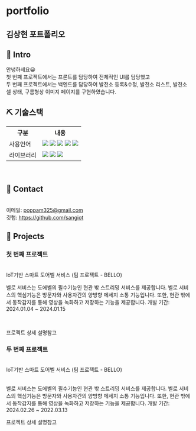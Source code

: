 # portfolio 

## 김상현 포트폴리오

## 📌 Intro

안녕하세요😀
<br>
첫 번째 프로젝트에서는 프론트를 담당하여 전체적인 UI를 담당했고
<br>
두 번째 프로젝트에서는 백엔드를 담당하여 발전소 등록&수정, 발전소 리스트, 발전소 셀 상태, 구름형상 이미지 페이지를 구현하였습니다.

## ⛏ 기술스택
<table>
    <tr>
        <th>구분</th>
        <th>내용</th>
    </tr>
    <tr>
        <td>사용언어</td>
        <td>
           <img src="https://img.shields.io/badge/Python-3776AB?style=for-the-badge&logo=Python&logoColor=white"/> 
           <img src="https://img.shields.io/badge/Java-007396?style=for-the-badge&logo=java&logoColor=white"/> 
           <img src="https://img.shields.io/badge/javascript-F7DF1E?style=for-the-badge&logo=javascript&logoColor=black">
           <img src="https://img.shields.io/badge/HTML-E34F26?style=for-the-badge&logo=html5&logoColor=white">
           <img src="https://img.shields.io/badge/CSS-1572B6?style=for-the-badge&logo=css3&logoColor=white">
        </td>
    </tr>
    <tr>
        <td>라이브러리</td>
        <td>
            <img src="https://img.shields.io/badge/Flask-000000?style=for-the-badge&logo=Flask&logoColor=white"/> 
            <img src="https://img.shields.io/badge/Spring Boot-6DB33F?style=for-the-badge&logo=Spring Boot&logoColor=white"/>
            <img src="https://img.shields.io/badge/Sass-CC6699?style=flat-square&logo=Sass&logoColor=white"/>
        </td>
    </tr>
</table>
<br>



## 📌 Contact
<br>이메일: poppam325@gmail.com
<br>깃헙: https://github.com/sangiot

## 📌 Projects

### 첫 번째 프로젝트
<br>IoT기반 스마트 도어벨 서비스 (팀 프로젝트 - BELLO)

벨로 서비스는 도에벨의 필수기능인 현관 밖 스트리밍 서비스를 제공합니다.
벨로 서비스의 핵심기능은 방문자와 사용자간의 양방향 메세지 소통 기능입니다.
또한, 현관 밖에서 동작감지를 통해 영상을 녹화하고 저장하는 기능을 제공합니다.
개발 기간: 2024.01.04 ~ 2024.01.15

<br>

프로젝트 상세 설명참고
<br>
### 두 번째 프로젝트
<br>IoT기반 스마트 도어벨 서비스 (팀 프로젝트 - BELLO)

<br>
벨로 서비스는 도에벨의 필수기능인 현관 밖 스트리밍 서비스를 제공합니다.
벨로 서비스의 핵심기능은 방문자와 사용자간의 양방향 메세지 소통 기능입니다.
또한, 현관 밖에서 동작감지를 통해 영상을 녹화하고 저장하는 기능을 제공합니다.
개발 기간: 2024.02.26 ~ 2022.03.13 




프로젝트 상세 설명참고
